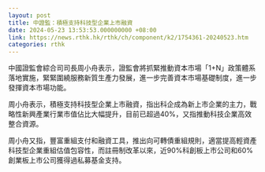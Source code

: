 ```yaml
---
layout: post
title: 中證監：積極支持科技型企業上市融資
date: 2024-05-23 13:53:53.000000000 +08:00
link: https://news.rthk.hk/rthk/ch/component/k2/1754361-20240523.htm
categories: rthk
---
```


中國證監會綜合司司長周小舟表示，證監會將抓緊推動資本市場「1+N」政策體系落地實施，緊緊圍繞服務新質生產力發展，進一步完善資本市場基礎制度，進一步發揮資本市場功能。

周小舟表示，積極支持科技型企業上市融資，指出科企成為新上市企業的主力，戰略性新興產業行業市值佔比大幅提升，目前已超過40%，又指推動科技企業高效整合資源。

周小舟又指，豐富重組支付和融資工具，推出向可轉債重組規則，適當提高輕資產科技型企業重組估值包容性，而註冊制改革以來，近90%科創板上市公司和60%創業板上市公司獲得過私募基金支持。
